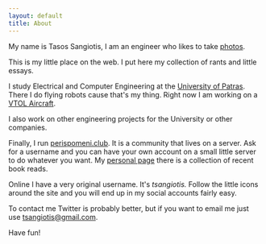 ```yaml
---
layout: default
title: About
---
```


My name is Tasos Sangiotis, I am an engineer who likes to take <a href="https://tsangiotis.com/category/photography/">photos</a>.

This is my little place on the web. I put here my collection of rants and little essays.

I study Electrical and Computer Engineering at the [University of Patras](http://www.ece.upatras.gr/en/). There I do flying robots cause that's my thing. Right now I am working on a [VTOL Aircraft](/aircraft-design-the-nasa-way/).

I also work on other engineering projects for the University or other companies.

Finally, I run [perispomeni.club](http://perispomeni.club). It is a community that lives on a server. Ask for a username and you can have your own account on a small little server to do whatever you want. My [personal page](http://perispomeni.club/~tsangiotis/) there is a collection of recent book reads.

Online I have a very original username. It's <i>tsangiotis. </i>Follow the little icons around the site and you will end up in my social accounts fairly easy.

To contact me Twitter is probably better, but if you want to email me just use [tsangiotis@gmail.com](mailto:tsangiotis@gmail.com).

Have fun!
